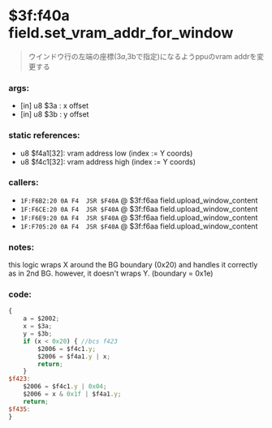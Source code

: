 ﻿

# $3f:f40a field.set_vram_addr_for_window
> ウインドウ行の左端の座標($3a,$3bで指定)になるようppuのvram addrを変更する

### args:
+	[in] u8 $3a : x offset
+	[in] u8 $3b : y offset

### static references:
+	u8 $f4a1[32]: vram address low (index := Y coords)
+	u8 $f4c1[32]: vram address high (index := Y coords)

### callers:
+   `1F:F6B2:20 0A F4  JSR $F40A` @ $3f:f6aa field.upload_window_content
+   `1F:F6CE:20 0A F4  JSR $F40A` @ $3f:f6aa field.upload_window_content
+   `1F:F6E9:20 0A F4  JSR $F40A` @ $3f:f6aa field.upload_window_content
+   `1F:F705:20 0A F4  JSR $F40A` @ $3f:f6aa field.upload_window_content

### notes:
this logic wraps X around the BG boundary (0x20) and handles it correctly as in 2nd BG.
however, it doesn't wraps Y. (boundary = 0x1e)

### code:
```js
{
	a = $2002;
	x = $3a;
	y = $3b;
	if (x < 0x20) { //bcs f423
		$2006 = $f4c1.y;
		$2006 = $f4a1.y | x;
		return;
	}
$f423:
	$2006 = $f4c1.y | 0x04;
	$2006 = x & 0x1f | $f4a1.y;
	return;
$f435:
}
```


